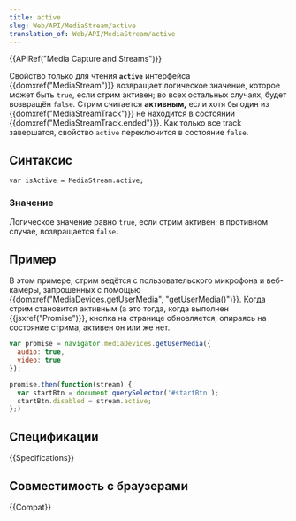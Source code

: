 ```yaml
---
title: active
slug: Web/API/MediaStream/active
translation_of: Web/API/MediaStream/active
---
```


{{APIRef("Media Capture and Streams")}}

Свойство только для чтения **`active`** интерфейса {{domxref("MediaStream")}} возвращает логическое значение, которое может быть `true`, если стрим активен; во всех остальных случаях, будет возвращён `false`. Стрим считается **активным,** если хотя бы один из {{domxref("MediaStreamTrack")}} не находится в состоянии {{domxref("MediaStreamTrack.ended")}}. Как только все track завершатся, свойство `active` переключится в состояние `false`.

## Синтаксис

```
var isActive = MediaStream.active;
```

### Значение

Логическое значение равно `true`, если стрим активен; в противном случае, возвращается `false`.

## Пример

В этом примере, стрим ведётся с пользовательского микрофона и веб-камеры, запрошенных с помощью {{domxref("MediaDevices.getUserMedia", "getUserMedia()")}}. Когда стрим становится активным (а это тогда, когда выполнен {{jsxref("Promise")}}, кнопка на странице обновляется, опираясь на состояние стрима, активен он или же нет.

```js
var promise = navigator.mediaDevices.getUserMedia({
  audio: true,
  video: true
});

promise.then(function(stream) {
  var startBtn = document.querySelector('#startBtn');
  startBtn.disabled = stream.active;
};)
```

## Спецификации

{{Specifications}}

## Совместимость с браузерами

{{Compat}}

